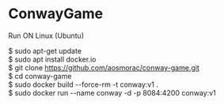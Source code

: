 # ConwayGame

Run ON Linux (Ubuntu)

$ sudo apt-get update <br>
$ sudo apt install docker.io <br>
$ git clone https://github.com/aosmorac/conway-game.git <br>
$ cd conway-game <br>
$ sudo docker build --force-rm -t conway:v1 . <br>
$ sudo docker run --name conway -d -p 8084:4200 conway:v1 <br>
